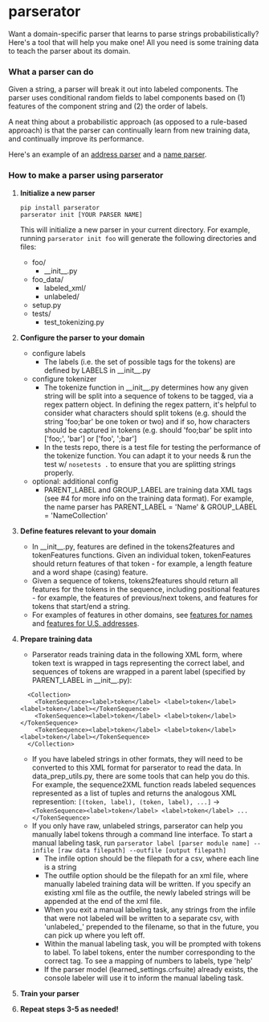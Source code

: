 parserator
==========

Want a domain-specific parser that learns to parse strings probabilistically? Here's a tool that will help you make one! All you need is some training data to teach the parser about its domain.

### What a parser can do
Given a string, a parser will break it out into labeled components. The parser uses conditional random fields to label components based on (1) features of the component string and (2) the order of labels.

A neat thing about a probabilistic approach (as opposed to a rule-based approach) is that the parser can continually learn from new training data, and continually improve its performance.

Here's an example of an [address parser](https://github.com/datamade/usaddress) and a [name parser](https://github.com/datamade/name-parser).

### How to make a parser using parserator
1. **Initialize a new parser**

    ```
    pip install parserator  
    parserator init [YOUR PARSER NAME]  
    ```  
    This will initialize a new parser in your current directory. For example, running ```parserator init foo``` will generate the following directories and files:
    * foo/
      - \_\_init\_\_.py
    * foo_data/
      - labeled_xml/
      - unlabeled/
    * setup.py
    * tests/
      - test_tokenizing.py
2. **Configure the parser to your domain**
    * configure labels  
        - The labels (i.e. the set of possible tags for the tokens) are defined by LABELS in \_\_init\_\_.py
    * configure tokenizer  
        - The tokenize function in \_\_init\_\_.py determines how any given string will be split into a sequence of tokens to be tagged, via a regex pattern object. In defining the regex pattern, it's helpful to consider what characters should split tokens (e.g. should the string 'foo;bar' be one token or two) and if so, how characters should be captured in tokens (e.g. should 'foo;bar' be split into ['foo;', 'bar'] or ['foo', ';bar']  
        - In the tests repo, there is a test file for testing the performance of the tokenize function. You can adapt it to your needs & run the test w/ ```nosetests .``` to ensure that you are splitting strings properly.
    * optional: additional config
        - PARENT\_LABEL and GROUP\_LABEL are training data XML tags (see #4 for more info on the training data format). For example, the name parser has PARENT\_LABEL = 'Name' & GROUP\_LABEL = 'NameCollection'
3. **Define features relevant to your domain**
    * In \_\_init\_\_.py, features are defined in the tokens2features and tokenFeatures functions. Given an individual token, tokenFeatures should return features of that token - for example, a length feature and a word shape (casing) feature.
    * Given a sequence of tokens, tokens2features should return all features for the tokens in the sequence, including positional features - for example, the features of previous/next tokens, and features for tokens that start/end a string.
    * For examples of features in other domains, see [features for names](https://github.com/datamade/name-parser/blob/master/name_parser/__init__.py#L80-L169) and [features for U.S. addresses](https://github.com/datamade/usaddress/blob/master/usaddress/__init__.py#L48-L112).
4. **Prepare training data**
    * Parserator reads training data in the following XML form, where token text is wrapped in tags representing the correct label, and sequences of tokens are wrapped in a parent label (specified by PARENT\_LABEL in \_\_init\_\_.py):  
    ```
      <Collection>  
        <TokenSequence><label>token</label> <label>token</label> <label>token</label></TokenSequence>  
        <TokenSequence><label>token</label> <label>token</label></TokenSequence>  
        <TokenSequence><label>token</label> <label>token</label> <label>token</label></TokenSequence>  
      </Collection>
    ```
    * If you have labeled strings in other formats, they will need to be converted to this XML format for parserator to read the data. In data\_prep\_utils.py, there are some tools that can help you do this. For example, the sequence2XML function reads labeled sequences represented as a list of tuples and returns the analogous XML represention: ```[(token, label), (token, label), ...]``` -> ```<TokenSequence><label>token</label> <label>token</label> ... </TokenSequence>```
    * If you only have raw, unlabeled strings, parserator can help you manually label tokens through a command line interface. To start a manual labeling task, run ```parserator label [parser module name] --infile [raw data filepath] --outfile [output filepath]```
      - The infile option should be the filepath for a csv, where each line is a string
      - The outfile option should be the filepath for an xml file, where manually labeled training data will be written. If you specify an existing xml file as the outfile, the newly labeled strings will be appended at the end of the xml file.
      - When you exit a manual labeling task, any strings from the infile that were not labeled will be written to a separate csv, with 'unlabeled_' prepended to the filename, so that in the future, you can pick up where you left off.
      - Within the manual labeling task, you will be prompted with tokens to label. To label tokens, enter the number corresponding to the correct tag. To see a mapping of numbers to labels, type 'help'
      - If the parser model (learned_settings.crfsuite) already exists, the console labeler will use it to inform the manual labeling task.
      
5. **Train your parser**
6. **Repeat steps 3-5 as needed!**
